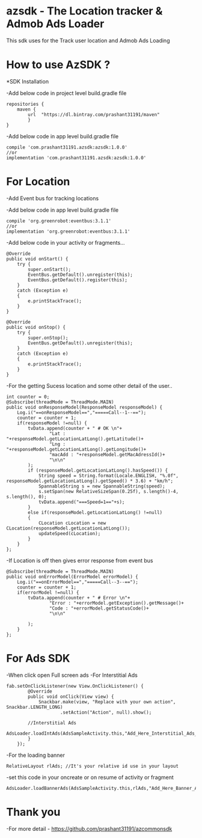 # azsdk - The Location tracker & Admob Ads Loader

This sdk uses for the Track user location and Admob Ads Loading


# How to use AzSDK ?

*SDK Installation

-Add below code in project level build.gradle file

    repositories {
        maven {
            url  "https://dl.bintray.com/prashant31191/maven"
            }
    }

-Add below code in app level build.gradle file

    compile 'com.prashant31191.azsdk:azsdk:1.0.0'
    //or
    implementation 'com.prashant31191.azsdk:azsdk:1.0.0'

# For Location

-Add Event bus for tracking locations

-Add below code in app level build.gradle file

    compile 'org.greenrobot:eventbus:3.1.1'
    //or
    implementation 'org.greenrobot:eventbus:3.1.1'



-Add below code in your activity or fragments...

    @Override
    public void onStart() {
        try {
            super.onStart();
            EventBus.getDefault().unregister(this);
            EventBus.getDefault().register(this);
        }
        catch (Exception e)
        {
            e.printStackTrace();
        }
    }

    @Override
    public void onStop() {
        try {
            super.onStop();
            EventBus.getDefault().unregister(this);
        }
        catch (Exception e)
        {
            e.printStackTrace();
        }
    }


-For the getting Sucess location and some other detail of the user..

    int counter = 0;
    @Subscribe(threadMode = ThreadMode.MAIN)
    public void onResponseModel(ResponseModel responseModel) {
        Log.i("==onResponseModel==","=====Call--1--==");
        counter = counter + 1;
        if(responseModel !=null) {
            tvData.append(counter + " # OK \n"+
                    "Lat : "+responseModel.getLocationLatLong().getLatitude()+
                    "Lng : "+responseModel.getLocationLatLong().getLongitude()+
                    "macAdd : "+responseModel.getMacAdressId()+
                    "\n\n"
            );
            if (responseModel.getLocationLatLong().hasSpeed()) {
                String speed = String.format(Locale.ENGLISH, "%.0f", responseModel.getLocationLatLong().getSpeed() * 3.6) + "km/h";
                SpannableString s = new SpannableString(speed);
                s.setSpan(new RelativeSizeSpan(0.25f), s.length()-4, s.length(), 0);
                tvData.append("===Speed=1=="+s);
            }
            else if(responseModel.getLocationLatLong() !=null)
            {
                CLocation cLocation = new CLocation(responseModel.getLocationLatLong());
                updateSpeed(cLocation);
            }
        }
    };


-If Location is off then gives error response from event bus

    @Subscribe(threadMode = ThreadMode.MAIN)
    public void onErrorModel(ErrorModel errorModel) {
        Log.i("==onErrorModel==","=====Call--3--==");
        counter = counter + 1;
        if(errorModel !=null) {
            tvData.append(counter + " # Error \n"+
                    "Error : "+errorModel.getException().getMessage()+
                    "Code : "+errorModel.getStatusCode()+
                    "\n\n"

            );
        }
    };



# For Ads SDK

-When click open Full screen ads
-For Interstitial Ads

    fab.setOnClickListener(new View.OnClickListener() {
            @Override
            public void onClick(View view) {
                Snackbar.make(view, "Replace with your own action", Snackbar.LENGTH_LONG)
                        .setAction("Action", null).show();

            //Interstitial Ads
                 AdsLoader.loadIntAds(AdsSampleActivity.this,"Add_Here_Interstitial_Ads_Unit_Id");
            }
        });

-For the loading banner

    RelativeLayout rlAds; //It's your relative id use in your layout

-set this code in your oncreate or on resume of activity or fragment

    AdsLoader.loadBannerAds(AdsSampleActivity.this,rlAds,"Add_Here_Banner_Ads_Unit_Id");







# Thank you

-For more detail - https://github.com/prashant31191/azcommonsdk